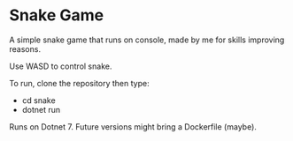 <h1>Snake Game</h1>

A simple snake game that runs on console, made by me for skills improving reasons.

Use WASD to control snake.

To run, clone the repository then type:

- cd snake
- dotnet run

Runs on Dotnet 7. Future versions might bring a Dockerfile (maybe).